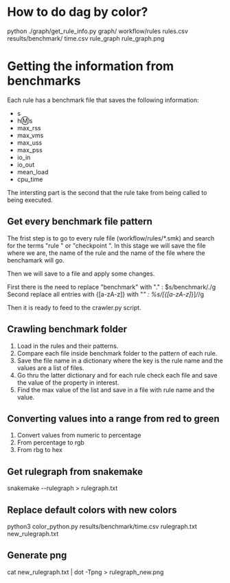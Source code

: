 # How to do dag by color?
python ./graph/get_rule_info.py graph/ workflow/rules rules.csv results/benchmark/ time.csv rule_graph rule_graph.png

# Getting the information from benchmarks

Each rule has a benchmark file that saves the following information:

- s	
- h:m:s
- max_rss
- max_vms
- max_uss
- max_pss
- io_in
- io_out
- mean_load
- cpu_time

The intersting part is the second that the rule take from being called to being executed.

## Get every benchmark file pattern

The frist step is to go to every rule file (workflow/rules/*.smk) and search for the terms "rule " or "checkpoint ". In this stage we will save the file where we are, the name of the rule and the name of the file where the benchamark will go.

Then we will save to a file and apply some changes.

First there is the need to replace "benchmark" with "." : $s/benchmark/./g
Second replace all entries with {[a-zA-z]} with "*" : %s/[{[a-zA-z]*}]*/*/g

Then it is ready to feed to the crawler.py script.

## Crawling benchmark folder
1. Load in the rules and their patterns.
2. Compare each file inside benchmark folder to the pattern of each rule.
3. Save the file name in a dictionary where the key is the rule name and the values are a list of files.
4. Go thru the latter dictionary and for each rule check each file and save the value of the property in interest.
5. Find the max value of the list and save in a file with rule name and the value.

## Converting values into a range from red to green

1. Convert values from numeric to percentage
2. From percentage to rgb
3. From rbg to hex

## Get rulegraph from snakemake
snakemake --rulegraph > rulegraph.txt

## Replace default colors with new colors

python3 color_python.py results/benchmark/time.csv rulegraph.txt new_rulegraph.txt

## Generate png

cat new_rulegraph.txt | dot -Tpng > rulegraph_new.png
